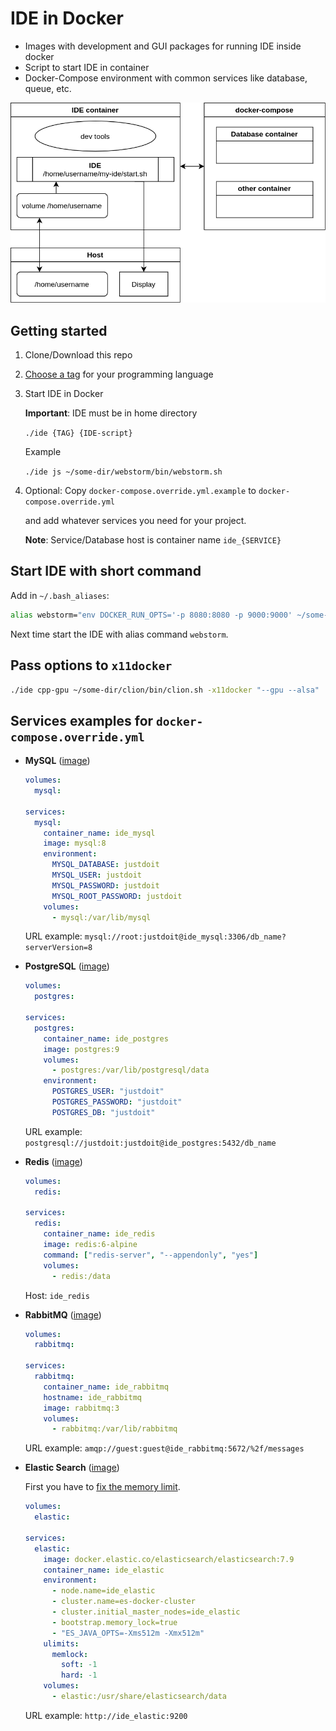 # IDE in Docker

* Images with development and GUI packages for running IDE inside docker
* Script to start IDE in container
* Docker-Compose environment with common services like database, queue, etc.

![diagram](diagram.png)

## Getting started

1. Clone/Download this repo
2. [Choose a tag](https://hub.docker.com/r/01e9/ide/tags) for your programming language
3. Start IDE in Docker

    **Important**: IDE must be in home directory

    `./ide {TAG} {IDE-script}`

    Example

    `./ide js ~/some-dir/webstorm/bin/webstorm.sh`

4. Optional: Copy `docker-compose.override.yml.example` to `docker-compose.override.yml`

   and add whatever services you need for your project.

   **Note**: Service/Database host is container name `ide_{SERVICE}`

## Start IDE with short command

Add in `~/.bash_aliases`:

```sh
alias webstorm="env DOCKER_RUN_OPTS='-p 8080:8080 -p 9000:9000' ~/some-dir/docker-ide/ide js ~/another-dir/webstorm/bin/webstorm.sh"
```

Next time start the IDE with alias command `webstorm`.

## Pass options to `x11docker`

```sh
./ide cpp-gpu ~/some-dir/clion/bin/clion.sh -x11docker "--gpu --alsa"
```

## Services examples for `docker-compose.override.yml`

* **MySQL** ([image](https://hub.docker.com/_/mysql))

    ```yaml
    volumes:
      mysql:

    services:
      mysql:
        container_name: ide_mysql
        image: mysql:8
        environment:
          MYSQL_DATABASE: justdoit
          MYSQL_USER: justdoit
          MYSQL_PASSWORD: justdoit
          MYSQL_ROOT_PASSWORD: justdoit
        volumes:
          - mysql:/var/lib/mysql
    ```

    URL example: `mysql://root:justdoit@ide_mysql:3306/db_name?serverVersion=8`

* **PostgreSQL** ([image](https://hub.docker.com/_/postgres))

    ```yaml
    volumes:
      postgres:

    services:
      postgres:
        container_name: ide_postgres
        image: postgres:9
        volumes:
          - postgres:/var/lib/postgresql/data
        environment:
          POSTGRES_USER: "justdoit"
          POSTGRES_PASSWORD: "justdoit"
          POSTGRES_DB: "justdoit"
    ```

    URL example: `postgresql://justdoit:justdoit@ide_postgres:5432/db_name`

* **Redis** ([image](https://hub.docker.com/_/redis))

    ```yaml
    volumes:
      redis:

    services:
      redis:
        container_name: ide_redis
        image: redis:6-alpine
        command: ["redis-server", "--appendonly", "yes"]
        volumes:
          - redis:/data
    ```

    Host: `ide_redis`

* **RabbitMQ** ([image](https://hub.docker.com/_/rabbitmq))

    ```yaml
    volumes:
      rabbitmq:

    services:
      rabbitmq:
        container_name: ide_rabbitmq
        hostname: ide_rabbitmq
        image: rabbitmq:3
        volumes:
          - rabbitmq:/var/lib/rabbitmq
    ```

    URL example: `amqp://guest:guest@ide_rabbitmq:5672/%2f/messages`

* **Elastic Search** ([image](https://www.docker.elastic.co/r/elasticsearch))

    First you have to [fix the memory limit](https://stackoverflow.com/a/59267523/8766845).

    ```yaml
    volumes:
      elastic:

    services:
      elastic:
        image: docker.elastic.co/elasticsearch/elasticsearch:7.9
        container_name: ide_elastic
        environment:
          - node.name=ide_elastic
          - cluster.name=es-docker-cluster
          - cluster.initial_master_nodes=ide_elastic
          - bootstrap.memory_lock=true
          - "ES_JAVA_OPTS=-Xms512m -Xmx512m"
        ulimits:
          memlock:
            soft: -1
            hard: -1
        volumes:
          - elastic:/usr/share/elasticsearch/data
    ```

    URL example: `http://ide_elastic:9200`
